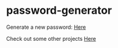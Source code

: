 # password-generator

Generate a new password: [Here](https://ronald-luo.github.io/password-generator/)

Check out some other projects [Here](https://www.ronald-luo.com/100-websites/)

